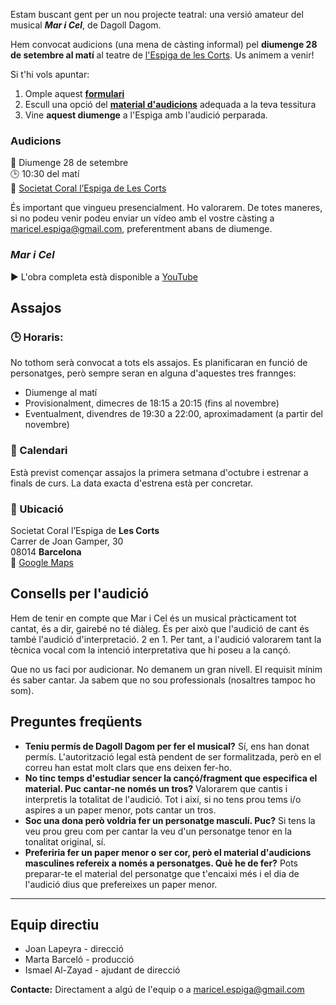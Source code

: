 Estam buscant gent per un nou projecte teatral: una versió amateur del musical ***Mar i Cel***, de Dagoll Dagom. 

Hem convocat audicions (una mena de càsting informal) pel **diumenge 28 de setembre al matí** al teatre de [l'Espiga de les Corts](https://maps.app.goo.gl/UKvxbjctCYpa5X2YA). Us animem a venir!

Si t'hi vols apuntar:

1. Omple aquest [**formulari**](https://forms.gle/E6jUGxY8BZ2Lk7Cr9) 
2. Escull una opció del [**material d'audicions**](https://drive.google.com/drive/folders/1Lbej-lC0kqIewocesnkBmOoCa6arFaHf?usp=sharing) adequada a la teva tessitura
3. Vine **aquest diumenge** a l'Espiga amb l'audició perparada.

### Audicions

📅 Diumenge 28 de setembre<br>
🕒 10:30 del matí<br>
📍 [Societat Coral l’Espiga de Les Corts](https://maps.app.goo.gl/UKvxbjctCYpa5X2YA)

És important que vingueu presencialment. Ho valorarem. De totes maneres, si no podeu venir podeu enviar un vídeo amb el vostre càsting a [maricel.espiga@gmail.com](mailto:maricel.espiga@gmail.com), preferentment abans de diumenge.

### *Mar i Cel*

▶️ L'obra completa està disponible a [YouTube](https://www.youtube.com/watch?v=YMCIQd8Ec1k&t=5829s)

## Assajos

### 🕒 Horaris:
No tothom serà convocat a tots els assajos. Es planificaran en funció de personatges, però sempre seran en alguna d'aquestes tres frannges:

- Diumenge al matí
- Provisionalment, dimecres de 18:15 a 20:15 (fins al novembre)
- Eventualment, divendres de 19:30 a 22:00, aproximadament (a partir del novembre)

### 📅 Calendari

Està previst començar assajos la primera setmana d'octubre i estrenar a finals de curs. La data exacta d'estrena està per concretar.

### 📍 Ubicació

Societat Coral l’Espiga de **Les Corts**<br>
Carrer de Joan Gamper, 30<br>
08014 **Barcelona** <br>
🔗 [Google Maps](https://maps.app.goo.gl/UKvxbjctCYpa5X2YA)


## Consells per l'audició

Hem de tenir en compte que Mar i Cel és un musical pràcticament tot cantat, és a dir, gairebé no té diàleg. És per això que l'audició de cant és també l'audició d'interpretació. 2 en 1. Per tant, a l'audició valorarem tant la tècnica vocal com la intenció interpretativa que hi poseu a la cançó.

Que no us faci por audicionar. No demanem un gran nivell. El requisit mínim és saber cantar.
Ja sabem que no sou professionals (nosaltres tampoc ho som).

## Preguntes freqüents

- **Teniu permís de Dagoll Dagom per fer el musical?** Sí, ens han donat permís. L'autorització legal està pendent de ser formalitzada, però en el correu han estat molt clars que ens deixen fer-ho.
- **No tinc temps d'estudiar sencer la cançó/fragment que especifica el material. Puc cantar-ne només un tros?** Valorarem que cantis i interpretis la totalitat de l'audició. Tot i així, si no tens prou tems i/o aspires a un paper menor, pots cantar un tros.
- **Soc una dona però voldria fer un personatge masculí. Puc?** Si tens la veu prou greu com per cantar la veu d'un personatge tenor en la tonalitat original, sí.
- **Preferiria fer un paper menor o ser cor, però el material d'audicions masculines refereix a només a personatges. Què he de fer?**  Pots preparar-te el material del personatge que t'encaixi més i el dia de l'audició dius que prefereixes un paper menor.

---------

## Equip directiu
- Joan Lapeyra - direcció
- Marta Barceló - producció
- Ismael Al-Zayad - ajudant de direcció

**Contacte:** Directament a algú de l'equip o a [maricel.espiga@gmail.com](mailto:maricel.espiga@gmail.com)